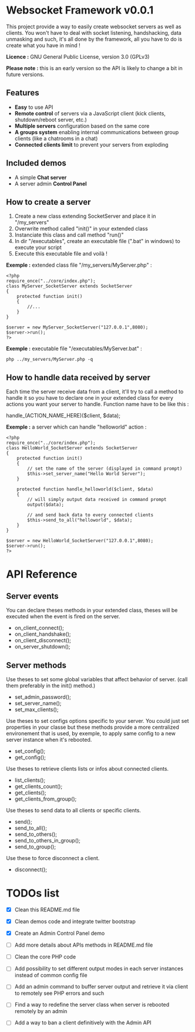Websocket Framework v0.0.1
======================================

This project provide a way to easily create websocket servers as well as clients. You won't have to deal with socket listening, handshacking, data unmasking and such, it's all done by the framework, all you have to do is create what you have in mind !

**Licence :** GNU General Public License, version 3.0 (GPLv3)

**Please note :** this is an early version so the API is likely to change a bit in future versions.


Features
-------------------------
* **Easy** to use API
* **Remote control** of servers via a JavaScript client (kick clients, shutdown/reboot server, etc.)
* **Multiple servers** configuration based on the same core
* **A groups system** enabling internal communications between group clients (like a chatrooms in a chat)
* **Connected clients limit** to prevent your servers from exploding

Included demos
-------------------------
* A simple **Chat server**
* A server admin **Control Panel**

How to create a server
-------------------------
1. Create a new class extending SocketServer and place it in "/my_servers"
2. Overwrite method called "init()" in your extended class
3. Instanciate this class and call method "run()"
4. In dir "/executables", create an executable file (".bat" in windows) to execute your script
5. Execute this executable file and voilà !


**Exemple :** extended class file "/my_servers/MyServer.php" :

	<?php
	require_once("../core/index.php");
	class MyServer_SocketServer extends SocketServer
	{
		protected function init()
		{
			//...
		}
	}

	$server = new MyServer_SocketServer("127.0.0.1",8080);
	$server->run();
	?>


**Exemple :** executable file "/executables/MyServer.bat" :

	php ../my_servers/MyServer.php -q

How to handle data received by server
-------------------------
Each time the server receive data from a client, it'll try to call a method
to handle it so you have to declare one in your extended class for every
actions you want your server to handle. Function name have to be like this :

handle_(ACTION_NAME_HERE)($client, $data);

**Exemple :** a server which can handle "helloworld" action :

	<?php
	require_once("../core/index.php");
	class HelloWorld_SocketServer extends SocketServer
	{
		protected function init()
		{
			// set the name of the server (displayed in command prompt)
			$this->set_server_name("Hello World Server");
		}
		
		protected function handle_helloworld($client, $data)
		{
			// will simply output data received in command prompt
			output($data);
			
			// and send back data to every connected clients
			$this->send_to_all("helloworld", $data);
		}
	}

	$server = new HelloWorld_SocketServer("127.0.0.1",8080);
	$server->run();
	?>


API Reference
======================================

Server events
-------------------------
You can declare theses methods in your extended class, theses will be executed when the event is fired on the server.

* on_client_connect();
* on_client_handshake();
* on_client_disconnect();
* on_server_shutdown();


Server methods
-------------------------

Use theses to set some global variables that affect behavior of server. (call them preferably in the init() method.)

* set_admin_password();
* set_server_name();
* set_max_clients();


Use theses to set configs options specific to your server. You could just set properties in your classe but these methods provide a more centralized environement that is used, by exemple, to apply same config to a new server instance when it's rebooted.

* set_config();
* get_config();


Use theses to retrieve clients lists or infos about connected clients.

* list_clients();
* get_clients_count();
* get_clients();
* get_clients_from_group();

Use theses to send data to all clients or specific clients.

* send();
* send_to_all();
* send_to_others();
* send_to_others_in_group();
* send_to_group();

Use these to force disconnect a client.

* disconnect();


TODOs list
======================================
- [x] Clean this README.md file
- [x] Clean demos code and integrate twitter bootstrap
- [x] Create an Admin Control Panel demo
- [ ] Add more details about APIs methods in README.md file
- [ ] Clean the core PHP code
- [ ] Add possibility to set different output modes in each server instances instead of common config file
- [ ] Add an admin command to buffer server output and retrieve it via client to remotely see PHP errors and such
- [ ] Find a way to redefine the server class when server is rebooted remotely by an admin
- [ ] Add a way to ban a client definitively with the Admin API

